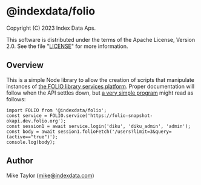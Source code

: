 # @indexdata/folio

Copyright (C) 2023 Index Data Aps.

This software is distributed under the terms of the Apache License, Version 2.0. See the file "[LICENSE](LICENSE)" for more information.


## Overview

This is a simple Node library to allow the creation of scripts that manipulate instances of [the FOLIO library services platform](https://www.folio.org/). Proper documentation will follow when the API settles down, but [a very simple program](bin/folio-fetch-users.js) might read as follows:
```
import FOLIO from '@indexdata/folio';
const service = FOLIO.service('https://folio-snapshot-okapi.dev.folio.org');
const session1 = await service.login('diku', 'diku_admin', 'admin');
const body = await session1.folioFetch('/users?limit=3&query=(active=="true")');
console.log(body);
```


## Author

Mike Taylor (mike@indexdata.com)


